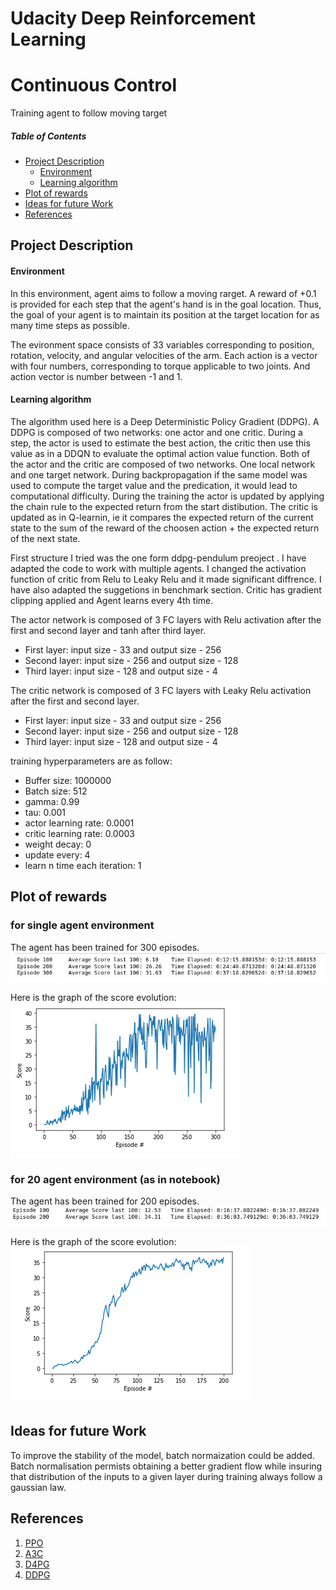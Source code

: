 # Udacity Deep Reinforcement Learning
# Continuous Control 
Training agent to follow moving target

##### Table of Contents 
- [Project Description](#project-description)
    - [Environment](#environment)
    - [Learning algorithm](#learning-algorithm)
- [Plot of rewards](#plot-of-rewards)
- [Ideas for future Work](#ideas-for-future-work)
- [References](#references)

## Project Description
#### Environment
In this environment, agent aims to follow a moving rarget. A reward of +0.1 is provided for each step that the agent's hand is in the goal location. Thus, the goal of your agent is to maintain its position at the target location for as many time steps as possible.

The evironment space consists of 33 variables corresponding to position, rotation, velocity, and angular velocities of the arm. Each action is a vector with four numbers, corresponding to torque applicable to two joints. And action vector is number between -1 and 1.

#### Learning algorithm
The algorithm used here is a Deep Deterministic Policy Gradient (DDPG). A DDPG is composed of two networks: one actor and one critic.
During a step, the actor is used to estimate the best action, the critic then use this value as in a DDQN to evaluate the optimal action value function.
Both of the actor and the critic are composed of two networks. One local network and one target network. During backpropagation if the same model was used to compute the target value and the predication, it would lead to computational difficulty.
During the training the actor is updated by applying the chain rule to the expected return from the start distibution. The critic is updated as in Q-learnin, ie it compares the expected return of the current state to the sum of the reward of the choosen action + the expected return of the next state.

First structure I tried was the one form ddpg-pendulum preoject . I have adapted the code to work with multiple agents. I changed the activation function of critic from Relu to Leaky Relu and it made significant diffrence. I have also adapted the suggetions in benchmark section. Critic has gradient clipping applied and Agent learns every 4th time.

 The actor network is composed of 3 FC layers with Relu activation after the first and second layer and tanh after third layer.
 - First layer: input size - 33  and output size - 256
 - Second layer: input size - 256 and output size - 128
 - Third layer: input size - 128 and output size - 4

 The critic network is composed of 3 FC layers with Leaky Relu activation after the first and second layer.
 - First layer: input size - 33  and output size - 256
 - Second layer: input size - 256 and output size - 128
 - Third layer: input size - 128 and output size - 4

training hyperparameters are as follow:
- Buffer size: 1000000
- Batch size: 512
- gamma: 0.99
- tau: 0.001
- actor learning rate: 0.0001
- critic learning rate: 0.0003
- weight decay: 0
- update every: 4
- learn n time each iteration: 1

## Plot of rewards

### for single agent environment
The agent has been trained for 300 episodes. <br>
![scores](./Media/single_agent_scores.png)

Here is the graph of the score evolution: <br>
![graph](./Media/single_agent_graph.png)

### for 20 agent environment (as in notebook)
The agent has been trained for 200 episodes. <br>
![scores](./Media/multi_agent_scores.png)

Here is the graph of the score evolution: <br>
![graph](./Media/multi_agent_graph.png)


## Ideas for future Work
To improve the stability of the model, batch normaization could be added. Batch normalisation permists obtaining a better gradient flow while insuring that distribution of the inputs to a given layer during training always follow a gaussian law.

## References
1. [PPO](https://arxiv.org/abs/1707.06347)
2. [A3C](https://arxiv.org/abs/1602.01783)
3. [D4PG](https://arxiv.org/abs/1804.08617)
4. [DDPG](https://arxiv.org/abs/1509.02971)
